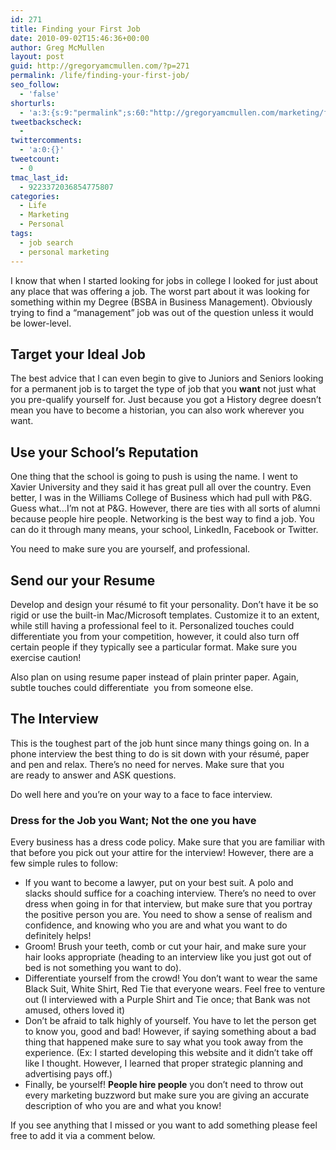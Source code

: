 ```yaml
---
id: 271
title: Finding your First Job
date: 2010-09-02T15:46:36+00:00
author: Greg McMullen
layout: post
guid: http://gregoryamcmullen.com/?p=271
permalink: /life/finding-your-first-job/
seo_follow:
  - 'false'
shorturls:
  - 'a:3:{s:9:"permalink";s:60:"http://gregoryamcmullen.com/marketing/finding-your-first-job";s:7:"tinyurl";s:26:"http://tinyurl.com/3jn39t3";s:4:"isgd";s:19:"http://is.gd/Fi7oH0";}'
tweetbackscheck:
  - 
twittercomments:
  - 'a:0:{}'
tweetcount:
  - 0
tmac_last_id:
  - 9223372036854775807
categories:
  - Life
  - Marketing
  - Personal
tags:
  - job search
  - personal marketing
---
```


I know that when I started looking for jobs in college I looked for just about any place that was offering a job. The worst part about it was looking for something within my Degree (BSBA in Business Management). Obviously trying to find a &#8220;management&#8221; job was out of the question unless it would be lower-level.

## Target your Ideal Job

The best advice that I can even begin to give to Juniors and Seniors looking for a permanent job is to target the type of job that you **want** not just what you pre-qualify yourself for. Just because you got a History degree doesn&#8217;t mean you have to become a historian, you can also work wherever you want.

## Use your School&#8217;s Reputation

One thing that the school is going to push is using the name. I went to Xavier University and they said it has great pull all over the country. Even better, I was in the Williams College of Business which had pull with P&G. Guess what&#8230;I&#8217;m not at P&G. However, there are ties with all sorts of alumni because people hire people. Networking is the best way to find a job. You can do it through many means, your school, LinkedIn, Facebook or Twitter.

You need to make sure you are yourself, and professional.

## Send our your Resume

Develop and design your résumé to fit your personality. Don&#8217;t have it be so rigid or use the built-in Mac/Microsoft templates. Customize it to an extent, while still having a professional feel to it. Personalized touches could differentiate you from your competition, however, it could also turn off certain people if they typically see a particular format. Make sure you exercise caution!

Also plan on using resume paper instead of plain printer paper. Again, subtle touches could differentiate  you from someone else.

## The Interview

This is the toughest part of the job hunt since many things going on. In a phone interview the best thing to do is sit down with your résumé, paper and pen and relax. There&#8217;s no need for nerves. Make sure that you are ready to answer and ASK questions.

Do well here and you&#8217;re on your way to a face to face interview.

### Dress for the Job you Want; Not the one you have

Every business has a dress code policy. Make sure that you are familiar with that before you pick out your attire for the interview! However, there are a few simple rules to follow:

  * If you want to become a lawyer, put on your best suit. A polo and slacks should suffice for a coaching interview. There&#8217;s no need to over dress when going in for that interview, but make sure that you portray the positive person you are. You need to show a sense of realism and confidence, and knowing who you are and what you want to do definitely helps!
  * Groom! Brush your teeth, comb or cut your hair, and make sure your hair looks appropriate (heading to an interview like you just got out of bed is not something you want to do).
  * Differentiate yourself from the crowd! You don&#8217;t want to wear the same Black Suit, White Shirt, Red Tie that everyone wears. Feel free to venture out (I interviewed with a Purple Shirt and Tie once; that Bank was not amused, others loved it)
  * Don&#8217;t be afraid to talk highly of yourself. You have to let the person get to know you, good and bad! However, if saying something about a bad thing that happened make sure to say what you took away from the experience. (Ex: I started developing this website and it didn&#8217;t take off like I thought. However, I learned that proper strategic planning and advertising pays off.)
  * Finally, be yourself! **People hire people** you don&#8217;t need to throw out every marketing buzzword but make sure you are giving an accurate description of who you are and what you know!

If you see anything that I missed or you want to add something please feel free to add it via a comment below.